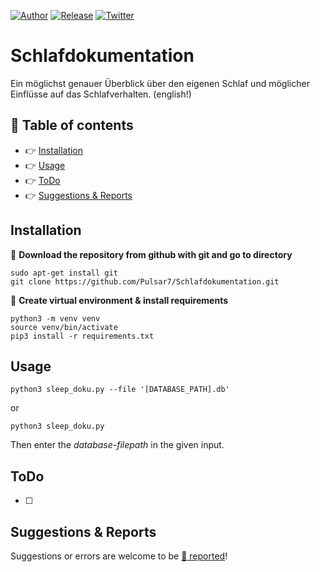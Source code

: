 [![Author](https://img.shields.io/badge/author-Pulsar7-lightgrey.svg?colorB=9900cc&style=flat-square)](https://github.com/Pulsar7)
[![Release](https://img.shields.io/github/release/dmhendricks/file-icon-vectors.svg?style=flat-square)](https://github.com/Pulsar7/Schlafdokumentation/releases)
[![Twitter](https://img.shields.io/twitter/url/https/github.com/dmhendricks/file-icon-vectors.svg?style=social)](https://twitter.com/SevenPulsar)

# Schlafdokumentation
Ein möglichst genauer Überblick über den eigenen Schlaf und möglicher Einflüsse auf das Schlafverhalten.
(english!)

## :pushpin: Table of contents

* :point_right: [Installation](#installation)
* :point_right: [Usage](#usage)
* :point_right: [ToDo](#ToDo)
* :point_right: [Suggestions & Reports](#suggestions--reports)

## Installation

:small_orange_diamond: **Download the repository from github with git and go to directory**
 
    sudo apt-get install git
    git clone https://github.com/Pulsar7/Schlafdokumentation.git

:small_orange_diamond: **Create virtual environment & install requirements**

    python3 -m venv venv
    source venv/bin/activate
    pip3 install -r requirements.txt
    


## Usage

    python3 sleep_doku.py --file '[DATABASE_PATH].db'

or 

    python3 sleep_doku.py 

Then enter the *database-filepath* in the given input.

## ToDo
- [ ] 


## Suggestions & Reports

Suggestions or errors are welcome to be [:link: reported](https://github.com/Pulsar7/Schlafdokumentation/issues)!
